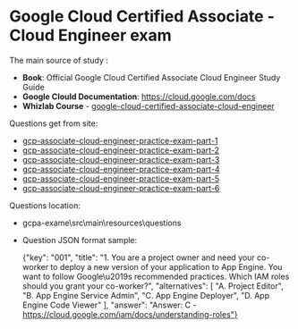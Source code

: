 # Google Cloud Certified Associate - Cloud Engineer exam

The main source of study :
- **Book**: Official Google Cloud Certified Associate Cloud Engineer Study Guide
- **Google Clould Documentation**: https://cloud.google.com/docs
- **Whizlab Course** - [google-cloud-certified-associate-cloud-engineer](https://www.whizlabs.com/learn/course/google-cloud-certified-associate-cloud-engineer)

Questions get from site:
- [gcp-associate-cloud-engineer-practice-exam-part-1](https://gcp-examquestions.com/gcp-associate-cloud-engineer-practice-exam-part-1/)
- [gcp-associate-cloud-engineer-practice-exam-part-2](https://gcp-examquestions.com/gcp-associate-cloud-engineer-practice-exam-part-2/)
- [gcp-associate-cloud-engineer-practice-exam-part-3](https://gcp-examquestions.com/gcp-associate-cloud-engineer-practice-exam-part-3/)
- [gcp-associate-cloud-engineer-practice-exam-part-4](https://gcp-examquestions.com/gcp-associate-cloud-engineer-practice-exam-part-4/)
- [gcp-associate-cloud-engineer-practice-exam-part-5](https://gcp-examquestions.com/gcp-associate-cloud-engineer-practice-exam-part-5/)
- [gcp-associate-cloud-engineer-practice-exam-part-6](https://gcp-examquestions.com/gcp-associate-cloud-engineer-practice-exam-part-6/)

Questions location:
- gcpa-exame\src\main\resources\questions
- Question JSON format sample:


    {"key": "001", 
      "title": "1. You are a project owner and need your co-worker to deploy a new version of your 
                application to App Engine. You want to follow Google\u2019s recommended practices. 
                Which IAM roles should you grant your co-worker?",
      "alternatives": [
         "A. Project Editor", 
         "B. App Engine Service Admin", 
         "C. App Engine Deployer", 
         "D. App Engine Code Viewer"
      ], 
      "answer": "Answer: C - https://cloud.google.com/iam/docs/understanding-roles"}

